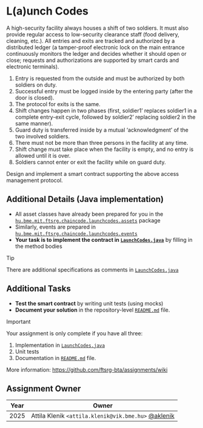 # L(a)unch Codes

A high-security facility always houses a shift of two soldiers.
It must also provide regular access to low-security clearance staff (food delivery, cleaning, etc.).
All entries and exits are tracked and authorized by a distributed ledger (a tamper-proof electronic lock on the main entrance continuously monitors the ledger and decides whether it should open or close; requests and authorizations are supported by smart cards and electronic terminals). 

1. Entry is requested from the outside and must be authorized by both soldiers on duty. 
2. Successful entry must be logged inside by the entering party (after the door is closed). 
3. The protocol for exits is the same.
4. Shift changes happen in two phases (first, soldier1’ replaces soldier1 in a complete entry-exit cycle, followed by soldier2’ replacing soldier2 in the same manner). 
5. Guard duty is transferred inside by a mutual ‘acknowledgment’ of the two involved soldiers. 
6. There must not be more than three persons in the facility at any time. 
7. Shift change must take place when the facility is empty, and no entry is allowed until it is over. 
8. Soldiers cannot enter or exit the facility while on guard duty. 

Design and implement a smart contract supporting the above access management protocol. 


## Additional Details (Java implementation)

* All asset classes have already been prepared for you in the [`hu.bme.mit.ftsrg.chaincode.launchcodes.assets`](src/main/java/hu/bme/mit/ftsrg/chaincode/launchcodes/assets) package
* Similarly, events are prepared in [`hu.bme.mit.ftsrg.chaincode.launchcodes.events`](src/main/java/hu/bme/mit/ftsrg/chaincode/launchcodes/events)
* **Your task is to implement the contract in [`LaunchCodes.java`](src/main/java/hu/bme/mit/ftsrg/chaincode/launchcodes/contract/LaunchCodes.java)** by filling in the method bodies

> [!TIP]
> There are additional specifications as comments in [`LaunchCodes.java`](src/main/java/hu/bme/mit/ftsrg/chaincode/launchcodes/contract/LaunchCodes.java)


## Additional Tasks

* **Test the smart contract** by writing unit tests (using mocks)
* **Document your solution** in the repository-level [`README.md`](../README.md) file.

> [!IMPORTANT]
> Your assignment is only complete if you have all three:
>
> 1. Implementation in [`LaunchCodes.java`](src/main/java/hu/bme/mit/ftsrg/chaincode/launchcodes/contract/LaunchCodes.java)
> 2. Unit tests
> 3. Documentation in [`README.md`](../README.md) file.
>
> More information: https://github.com/ftsrg-bta/assignments/wiki


## Assignment Owner

| Year | Owner                                                                             |
|:----:|:---------------------------------------------------------------------------------:|
| 2025 | Attila Klenik `<attila.klenik@vik.bme.hu>` [@aklenik](https://github.com/aklenik) |
